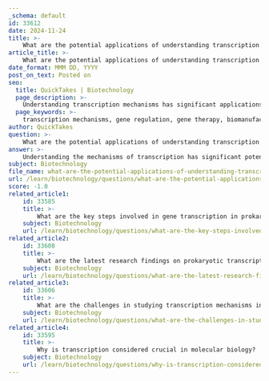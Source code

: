```yaml
---
_schema: default
id: 33612
date: 2024-11-24
title: >-
    What are the potential applications of understanding transcription mechanisms?
article_title: >-
    What are the potential applications of understanding transcription mechanisms?
date_format: MMM DD, YYYY
post_on_text: Posted on
seo:
  title: QuickTakes | Biotechnology
  page_description: >-
    Understanding transcription mechanisms has significant applications in biotechnology, medicine, and molecular biology, including gene therapy, biomanufacturing, cancer research, and agricultural advancements.
  page_keywords: >-
    transcription mechanisms, gene regulation, gene therapy, biomanufacturing, cancer research, epigenetics, synthetic biology, personalized medicine, agricultural biotechnology
author: QuickTakes
question: >-
    What are the potential applications of understanding transcription mechanisms?
answer: >-
    Understanding the mechanisms of transcription has significant potential applications across various fields, particularly in biotechnology, medicine, and molecular biology. Here are some key areas where this knowledge can be applied:\n\n1. **Gene Regulation and Therapy**: Insights into transcription mechanisms can lead to the development of targeted gene therapies. By understanding how transcription factors and regulatory elements control gene expression, researchers can design strategies to modulate these processes, potentially correcting genetic disorders or enhancing the expression of beneficial genes.\n\n2. **Biomanufacturing**: In industrial biotechnology, knowledge of transcription can be applied to engineer microorganisms for the production of valuable compounds, such as pharmaceuticals, biofuels, and bioplastics. By manipulating transcription factors and regulatory networks, scientists can optimize metabolic pathways to increase yield and efficiency.\n\n3. **Cancer Research**: Transcriptional regulation is often disrupted in cancer. Understanding the transcriptional mechanisms involved in tumorigenesis can help identify novel biomarkers for early detection and therapeutic targets. For instance, studies have shown that certain transcription factors are linked to cancer progression, and targeting these factors could provide new avenues for treatment.\n\n4. **Epigenetics and Disease**: The interplay between transcription and epigenetic modifications is crucial for understanding various diseases, including neurodegenerative disorders and metabolic syndromes. By elucidating how epigenetic changes affect transcription, researchers can develop strategies to reverse or mitigate these effects, leading to potential therapeutic interventions.\n\n5. **Synthetic Biology**: In synthetic biology, the design of genetic circuits relies heavily on understanding transcriptional control. By engineering transcription factors and their binding sites, scientists can create synthetic pathways that respond to specific stimuli, enabling the development of smart therapeutics and biosensors.\n\n6. **Personalized Medicine**: Advances in transcriptomics, which focuses on gene expression at the RNA level, can lead to personalized medicine approaches. By analyzing an individual's transcriptome, healthcare providers can tailor treatments based on the specific gene expression profiles associated with their conditions.\n\n7. **Agricultural Biotechnology**: Understanding transcription mechanisms can also enhance crop engineering. By manipulating transcription factors that regulate stress responses or growth traits, scientists can develop crops that are more resilient to environmental challenges, improving food security.\n\nIn summary, the potential applications of understanding transcription mechanisms are vast and varied, impacting fields from healthcare to agriculture and industrial processes. This knowledge not only enhances our fundamental understanding of biology but also paves the way for innovative solutions to pressing global challenges.
subject: Biotechnology
file_name: what-are-the-potential-applications-of-understanding-transcription-mechanisms.md
url: /learn/biotechnology/questions/what-are-the-potential-applications-of-understanding-transcription-mechanisms
score: -1.0
related_article1:
    id: 33585
    title: >-
        What are the key steps involved in gene transcription in prokaryotes?
    subject: Biotechnology
    url: /learn/biotechnology/questions/what-are-the-key-steps-involved-in-gene-transcription-in-prokaryotes
related_article2:
    id: 33608
    title: >-
        What are the latest research findings on prokaryotic transcription?
    subject: Biotechnology
    url: /learn/biotechnology/questions/what-are-the-latest-research-findings-on-prokaryotic-transcription
related_article3:
    id: 33606
    title: >-
        What are the challenges in studying transcription mechanisms in prokaryotes?
    subject: Biotechnology
    url: /learn/biotechnology/questions/what-are-the-challenges-in-studying-transcription-mechanisms-in-prokaryotes
related_article4:
    id: 33595
    title: >-
        Why is transcription considered crucial in molecular biology?
    subject: Biotechnology
    url: /learn/biotechnology/questions/why-is-transcription-considered-crucial-in-molecular-biology
---
```


&nbsp;